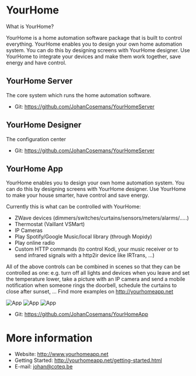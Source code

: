 # YourHome

What is YourHome?

YourHome is a home automation software package that is built to control everything. YourHome enables you to design your own home automation system. You can do this by designing screens with YourHome designer. Use YourHome to integrate your devices and make them work together, save energy and have control.

## YourHome Server
The core system which runs the home automation software. 
* Git: https://github.com/JohanCosemans/YourHomeServer

## YourHome Designer
The configuration center
* Git: https://github.com/JohanCosemans/YourHomeServer

## YourHome App
YourHome enables you to design your own home automation system. You can do this by designing screens with YourHome designer. Use YourHome to make your house smarter, have control and save energy.

Currently this is what can be controlled with YourHome:
- ZWave devices (dimmers/switches/curtains/sensors/meters/alarms/.....)
- Thermostat (Vaillant VSMart)
- IP Cameras
- Play Spotify/Google Music/local library (through Mopidy)
- Play online radio
- Custom HTTP commands (to control Kodi, your music receiver or to send infrared signals with a http2ir device like IRTrans, ...)

All of the above controls can be combined in scenes so that they can be controlled as one:
e.g. turn off all lights and devices when you leave and set the temperature lower, take a picture with an IP camera and send a mobile notification when someone rings the doorbell,  schedule the curtains to close after sunset, ... Find more examples on http://yourhomeapp.net

![App](http://yourhomeapp.net/images/controller/controller-tiles.png)
![App](http://yourhomeapp.net/images/controller/controller-music.png)
![App](http://yourhomeapp.net/images/controller/controller-floor-0.png)

* Git: https://github.com/JohanCosemans/YourHomeApp

# More information
* Website: http://www.yourhomeapp.net
* Getting Started: http://yourhomeapp.net/getting-started.html
* E-mail: johan@coteq.be